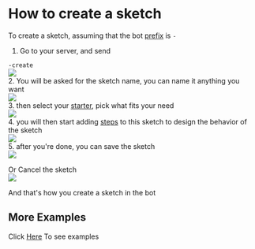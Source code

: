 # How to create a sketch
To create a sketch, assuming that the bot [prefix](prefix.md) is `-`

1. Go to your server, and send

`-create`\
![](https://i.imgur.com/wHmMZvW.jpg)\
2. You will be asked for the sketch name, you can name it anything you want\
![](https://i.imgur.com/ltfaIsN.jpg)\
3. then select your [starter](../starters/), pick what fits your need\
![](https://i.imgur.com/DoyS1fI.jpg)\
4. you will then start adding [steps](../steps/) to this sketch to design the behavior of the sketch\
![](https://i.imgur.com/PK5CyS1.jpg)\
5. after you're done, you can save the sketch\
![](https://i.imgur.com/F2CjZfW.jpg)

Or Cancel the sketch\
![](https://i.imgur.com/PmCRpL1.jpg)

And that's how you create a sketch in the bot

## More Examples
Click [Here](../examples/) To see examples
